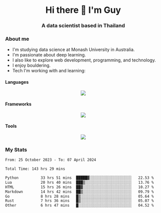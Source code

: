 <h1 align="center">Hi there 👋 I'm Guy</h1>
<h3 align="center">A data scientist based in Thailand</h3>

### About me

- I'm studying data science at Monash University in Australia.
- I'm passionate about deep learning.
- I also like to explore web development, programming, and technology.
- I enjoy bouldering.
- Tech I'm working with and learning:

#### Languages

<div align="center">
    <img src="https://skillicons.dev/icons?i=py,ts,js,html,css,rust,go" />
</div>

#### Frameworks

<div align="center">
    <img src="https://skillicons.dev/icons?i=pytorch,tensorflow,fastapi,react" /><br>
</div>

#### Tools

<div align="center">
    <img src="https://skillicons.dev/icons?i=postgres,redis,docker" /><br>
</div>

### My Stats

<!--START_SECTION:waka-->

```txt
From: 25 October 2023 - To: 07 April 2024

Total Time: 143 hrs 29 mins

Python          33 hrs 51 mins  █████▓░░░░░░░░░░░░░░░░░░░   22.53 %
Lua             20 hrs 40 mins  ███▒░░░░░░░░░░░░░░░░░░░░░   13.76 %
HTML            15 hrs 26 mins  ██▓░░░░░░░░░░░░░░░░░░░░░░   10.27 %
Markdown        14 hrs 42 mins  ██▒░░░░░░░░░░░░░░░░░░░░░░   09.79 %
Go              8 hrs 28 mins   █▒░░░░░░░░░░░░░░░░░░░░░░░   05.64 %
Rust            7 hrs 36 mins   █▒░░░░░░░░░░░░░░░░░░░░░░░   05.07 %
Other           6 hrs 47 mins   █░░░░░░░░░░░░░░░░░░░░░░░░   04.52 %
```

<!--END_SECTION:waka-->
